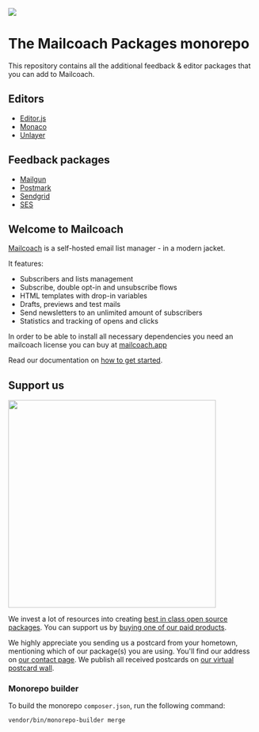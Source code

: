 
[<img src="https://github-ads.s3.eu-central-1.amazonaws.com/support-ukraine.svg?t=1" />](https://supportukrainenow.org)

# The Mailcoach Packages monorepo

This repository contains all the additional feedback & editor packages that you can add to Mailcoach.

## Editors
- [Editor.js](https://github.com/spatie/mailcoach-packages/tree/main/packages/laravel-mailcoach-editor)
- [Monaco](https://github.com/spatie/mailcoach-packages/tree/main/packages/laravel-mailcoach-monaco)
- [Unlayer](https://github.com/spatie/mailcoach-packages/tree/main/packages/laravel-mailcoach-unlayer)

## Feedback packages
- [Mailgun](https://github.com/spatie/mailcoach-packages/tree/main/packages/laravel-mailcoach-mailgun-feedback)
- [Postmark](https://github.com/spatie/mailcoach-packages/tree/main/packages/laravel-mailcoach-postmark-feedback)
- [Sendgrid](https://github.com/spatie/mailcoach-packages/tree/main/packages/laravel-mailcoach-sendgrid-feedback)
- [SES](https://github.com/spatie/mailcoach-packages/tree/main/packages/laravel-mailcoach-ses-feedback)

## Welcome to Mailcoach

[Mailcoach](https://mailcoach.app) is a self-hosted email list manager - in a modern jacket.

It features:
- Subscribers and lists management
- Subscribe, double opt-in and unsubscribe flows
- HTML templates with drop-in variables
- Drafts, previews and test mails
- Send newsletters to an unlimited amount of subscribers
- Statistics and tracking of opens and clicks

In order to be able to install all necessary dependencies you need an mailcoach license you can buy at [mailcoach.app](https://mailcoach.app)

Read our documentation on [how to get started](https://mailcoach.app/docs).

## Support us

[<img src="https://github-ads.s3.eu-central-1.amazonaws.com/mailcoach.jpg?t=1" width="419px" />](https://spatie.be/github-ad-click/Mailcoach)

We invest a lot of resources into creating [best in class open source packages](https://spatie.be/open-source). You can support us by [buying one of our paid products](https://spatie.be/open-source/support-us).

We highly appreciate you sending us a postcard from your hometown, mentioning which of our package(s) you are using. You'll find our address on [our contact page](https://spatie.be/about-us). We publish all received postcards on [our virtual postcard wall](https://spatie.be/open-source/postcards).

### Monorepo builder

To build the monorepo `composer.json`, run the following command:

```shell
vendor/bin/monorepo-builder merge
```
